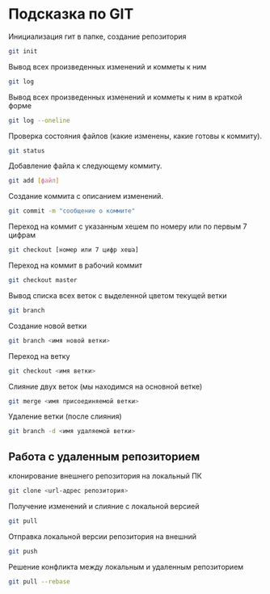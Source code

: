 # Подсказка по GIT

Инициализация гит в папке, создание репозитория
```sh
git init
```
Вывод всех произведенных изменений и комметы к ним
```sh
git log
```
Вывод всех произведенных изменений и комметы к ним в краткой форме
```sh
git log --oneline
```
Проверка состояния файлов (какие изменены, какие готовы к коммиту).
```sh
git status
```
Добавление файла к следующему коммиту.
```sh
git add [файл]
```
Создание коммита с описанием изменений.
```sh
git commit -m "сообщение о коммите"
```
Переход на коммит с указанным хешем по номеру или по первым 7 цифрам
```sh
git checkout [номер или 7 цифр хеша]
```
Переход на коммит в рабочий коммит
```sh
git checkout master
```
Вывод списка всех веток с выделенной цветом текущей ветки
```sh
git branch
```
Создание новой ветки
```sh
git branch <имя новой ветки>
```
Переход на ветку
```sh
git checkout <имя ветки>
```
Слияние двух веток (мы находимся на основной ветке)
```sh
git merge <имя присоединяемой ветки>
```
Удаление ветки (после слияния)
```sh
git branch -d <имя удаляемой ветки>
```

## Работа с удаленным репозиторием

клонирование внешнего репозитория на 
локальный ПК
```sh
git clone <url-адрес репозитория>
```
Получение изменений и слияние с локальной версией
```sh
git pull
```
Отправка локальной версии репозитория на внешний
```sh
git push
```
Решение конфликта между локальным и удаленным репозиторием
```sh
git pull --rebase
```